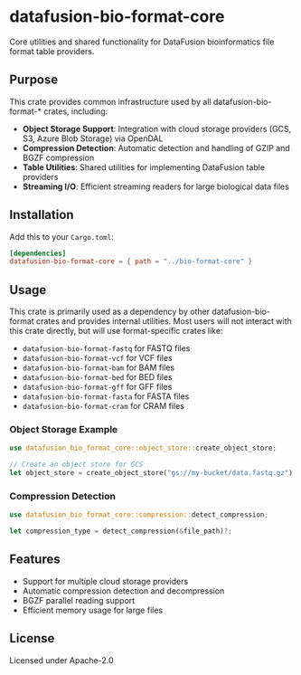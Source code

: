 # datafusion-bio-format-core

Core utilities and shared functionality for DataFusion bioinformatics file format table providers.

## Purpose

This crate provides common infrastructure used by all datafusion-bio-format-* crates, including:

- **Object Storage Support**: Integration with cloud storage providers (GCS, S3, Azure Blob Storage) via OpenDAL
- **Compression Detection**: Automatic detection and handling of GZIP and BGZF compression
- **Table Utilities**: Shared utilities for implementing DataFusion table providers
- **Streaming I/O**: Efficient streaming readers for large biological data files

## Installation

Add this to your `Cargo.toml`:

```toml
[dependencies]
datafusion-bio-format-core = { path = "../bio-format-core" }
```

## Usage

This crate is primarily used as a dependency by other datafusion-bio-format crates and provides internal utilities. Most users will not interact with this crate directly, but will use format-specific crates like:

- `datafusion-bio-format-fastq` for FASTQ files
- `datafusion-bio-format-vcf` for VCF files
- `datafusion-bio-format-bam` for BAM files
- `datafusion-bio-format-bed` for BED files
- `datafusion-bio-format-gff` for GFF files
- `datafusion-bio-format-fasta` for FASTA files
- `datafusion-bio-format-cram` for CRAM files

### Object Storage Example

```rust
use datafusion_bio_format_core::object_store::create_object_store;

// Create an object store for GCS
let object_store = create_object_store("gs://my-bucket/data.fastq.gz").await?;
```

### Compression Detection

```rust
use datafusion_bio_format_core::compression::detect_compression;

let compression_type = detect_compression(&file_path)?;
```

## Features

- Support for multiple cloud storage providers
- Automatic compression detection and decompression
- BGZF parallel reading support
- Efficient memory usage for large files

## License

Licensed under Apache-2.0
